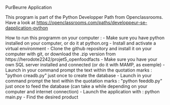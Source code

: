 PurBeurre Application

This program is part of the Python Developper Path from Openclassrooms. Have a look at https://openclassrooms.com/paths/developpeur-se-dapplication-python

How to run this programm on your computer :
	- Make sure you have python installed on your computer, or do it at python.org
	- Install and activate a virtual environment
	- Clone the github repository and install it on your computer with git, or download the .zip version from https://herodote2242/projet5_openfoodfacts
	- Make sure you have your own SQL server installed and connected (or do it with MAMP, as exemple)
    - Launch in your command prompt the text within the quotation marks : "python creadb.py" just once to create the database
    - Launch in your command prompt the text within the quotation marks : "python feeddb.py" just once to feed the database (can take a while depending on your computer and internet connection)
    - Launch the application with : python main.py
	- Find the desired product
